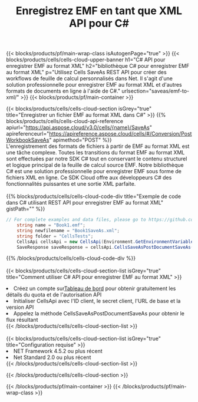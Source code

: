 ﻿---
title:  Enregistrez EMF en tant que XML API pour C#
description:  API Cloud et SDK pour Microsoft Excel et OpenOffice Calc. Convertir une feuille de calcul en un autre format de fichier.
url: /fr/net/saveas/emf-to-xml/
---
{{< blocks/products/pf/main-wrap-class isAutogenPage="true" >}}
{{< blocks/products/cells/cells-cloud-upper-banner h1="C# API pour enregistrer EMF au format XML" h2="bibliothèque C# pour enregistrer EMF au format XML" p="Utilisez Cells SaveAs REST API pour créer des workflows de feuille de calcul personnalisés dans Net. Il s\'agit d\'une solution professionnelle pour enregistrer EMF au format XML et d\'autres formats de documents en ligne à l\'aide de C#." urlsection="saveas/emf-to-xml/" >}}
{{< blocks/products/pf/main-container >}}

{{< blocks/products/cells/cells-cloud-section isGrey="true" title="Enregistrer un fichier EMF au format XML dans C#" >}}
{{% blocks/products/cells/cells-cloud-api-reference apiurl="https://api.aspose.cloud/v3.0/cells/{name}/SaveAs" apireferenceurl="https://apireference.aspose.cloud/cells/#/Conversion/PostWorkbookSaveAs" apimethod="POST" %}}
<br/>
L'enregistrement des formats de fichiers à partir de EMF au format XML est une tâche complexe. Toutes les transitions du format EMF au format XML sont effectuées par notre SDK C# tout en conservant le contenu structurel et logique principal de la feuille de calcul source EMF. Notre bibliothèque C# est une solution professionnelle pour enregistrer EMF sous forme de fichiers XML en ligne. Ce SDK Cloud offre aux développeurs C# des fonctionnalités puissantes et une sortie XML parfaite.
<br/>
<br/>
{{% blocks/products/cells/cells-cloud-code-div title="Exemple de code dans C# utilisant REST API pour enregistrer EMF au format XML" gistPath="" %}}
  
```cs
// For complete examples and data files, please go to https://github.com/aspose-cells-cloud/aspose-cells-cloud-dotnet/
    string name = "Book1.emf";
    string newfilename = "Book1SaveAs.xml";
    string folder = "CellsTests";
    CellsApi cellsApi = new CellsApi(Environment.GetEnvironmentVariable("ProductClientId"), Environment.GetEnvironmentVariable("ProductClientSecret"));
    SaveResponse saveResponse = cellsApi.CellsSaveAsPostDocumentSaveAs(name, null, newfilename, null,null,folder);
```
  
{{% /blocks/products/cells/cells-cloud-code-div %}}
<br/>
<br/>
{{< blocks/products/cells/cells-cloud-section-list isGrey="true" title="Comment utiliser C# API pour enregistrer EMF au format XML" >}}
<li> Créez un compte sur<a href="https://dashboard.aspose.cloud/">Tableau de bord</a> pour obtenir gratuitement les détails du quota et de l'autorisation API</li>
<li>Initialiser CellsApi avec l'ID client, le secret client, l'URL de base et la version API</li>
<li>Appelez la méthode CellsSaveAsPostDocumentSaveAs pour obtenir le flux résultant</li>
{{< /blocks/products/cells/cells-cloud-section-list >}}
<br/>
<br/>
{{< blocks/products/cells/cells-cloud-section-list isGrey="true" title="Configuration requise" >}}
<li>NET Framework 4.5.2 ou plus récent</li>
<li>Net Standard 2.0 ou plus récent</li>
{{< /blocks/products/cells/cells-cloud-section-list >}}

{{< /blocks/products/cells/cells-cloud-section >}}

{{< /blocks/products/pf/main-container >}}
{{< /blocks/products/pf/main-wrap-class >}}
